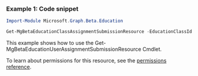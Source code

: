 ### Example 1: Code snippet

```powershell
Import-Module Microsoft.Graph.Beta.Education

Get-MgBetaEducationClassAssignmentSubmissionResource -EducationClassId $educationClassId -EducationAssignmentId $educationAssignmentId -EducationSubmissionId $educationSubmissionId
```
This example shows how to use the Get-MgBetaEducationUserAssignmentSubmissionResource Cmdlet.

To learn about permissions for this resource, see the [permissions reference](/graph/permissions-reference).

